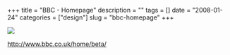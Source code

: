 +++
title = "BBC - Homepage"
description = ""
tags = []
date = "2008-01-24"
categories = ["design"]
slug = "bbc-homepage"
+++


 

  <div id="screens-thumbs" class="clearfix">
    <div class="txt-center" id="design-submission"><a href="http://www.bbc.co.uk/home/beta/"><img id='bluga-thumbnail-1083' class='bluga-thumbnail large' src='//konigi.com/media/bluga/
wt47f281fe52a33_0.jpg'/></a></div>  
  </div>   
<p><a href="http://www.bbc.co.uk/home/beta/">http://www.bbc.co.uk/home/beta/</a></p>




